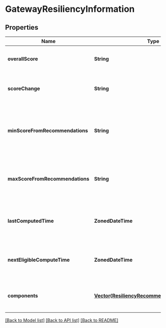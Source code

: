 # GatewayResiliencyInformation


## Properties
Name | Type | Description | Notes
------------ | ------------- | ------------- | -------------
**overallScore** | **String** | Current Resiliency Score for the gateway | [optional] [default to nothing]
**scoreChange** | **String** | Update in the Resiliency Score for the gateway from the last computed score | [optional] [default to nothing]
**minScoreFromRecommendations** | **String** | Minimum increase expected in the score if the at least one of the recommendations is applied for the gateway | [optional] [default to nothing]
**maxScoreFromRecommendations** | **String** | Maximum increase expected in the score if all of the recommendations are applied for the gateway | [optional] [default to nothing]
**lastComputedTime** | **ZonedDateTime** | Timestamp denoting the last time when the resiliency score was computed for the gateway | [optional] [default to nothing]
**nextEligibleComputeTime** | **ZonedDateTime** | Timestamp denoting the next eligible time to re-compute the resiliency score for the gateway | [optional] [default to nothing]
**components** | [**Vector{ResiliencyRecommendationComponents}**](ResiliencyRecommendationComponents.md) | List of Resiliency based Recommendation Components for the gateway | [optional] [default to nothing]


[[Back to Model list]](../README.md#models) [[Back to API list]](../README.md#api-endpoints) [[Back to README]](../README.md)


